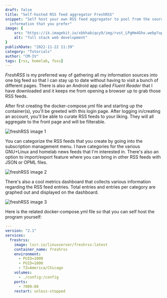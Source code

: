 ```yaml
---
draft: false
title: "Self-hosted RSS feed aggregator FreshRSS"
snippet: "Self host your own RSS feed aggregator to pool from the sources of
  information that you prefer"
image: {
    src: "https://ik.imagekit.io/xbkhabiqcy9/img/rust_LPgHm4Gho.webp?updatedAt=1679671463190",
    alt: "full stack web development"
}
publishDate: "2022-11-22 11:39"
category: "Tutorials"
author: "CM-IV"
tags: [rss, homelab, foss]
---
```

*FreshRSS* is my preferred way of gathering all my information sources into one big feed so that I can stay up to date without having to visit a bunch of different pages.  There is also an Android app called *Fluent Reader* that I have downloaded and it keeps me from opening a browser up to grab those RSS feeds.

After first creating the docker-compose.yml file and starting up the container(s), you'll be greeted with this login page.  After logging in/creating an account, you'll be able to curate RSS feeds to your liking.  They will all aggregate to the front page and will be filterable.

<img alt="freshRSS image 1" width={860} src="https://ik.imagekit.io/xbkhabiqcy9/img/Screenshot_2022-11-22_at_08-01-09_Login___FreshRSS_3jLdVFLzm.png?ik-sdk-version=javascript-1.4.3&updatedAt=1669125709880" />

You can categorize the RSS feeds that you create by going into the subscription management menu.  I have categories for the various GNU+Linux and homelab news feeds that I'm interested in.  There's also an option to import/export feature where you can bring in other RSS feeds with JSON or OPML files.

<img alt="freshRSS image 2" width={860} src="https://ik.imagekit.io/xbkhabiqcy9/img/Screenshot_2022-11-22_at_08-22-03__103__Main_stream___FreshRSS_aPkF2Ujbb.png?ik-sdk-version=javascript-1.4.3&updatedAt=1669126940053" />

There's also a cool metrics dashboard that collects various information regarding the RSS feed entries.  Total entries and entries per category are graphed out and displayed on the dashboard.

<img alt="freshRSS image 3" width={860} src="https://ik.imagekit.io/xbkhabiqcy9/img/Screenshot_2022-11-22_at_08-33-42_Statistics___FreshRSS_l_87zWnH2.png?ik-sdk-version=javascript-1.4.3&updatedAt=1669127639979" />

Here is the related docker-compose.yml file so that you can self host the program yourself:

```yaml
---
version: "2.1"
services:
  freshrss:
    image: lscr.io/linuxserver/freshrss:latest
    container_name: freshrss
    environment:
      - PUID=1000
      - PGID=1000
      - TZ=America/Chicago
    volumes:
      - ./config:/config
    ports:
      - 7080:80
    restart: unless-stopped
```